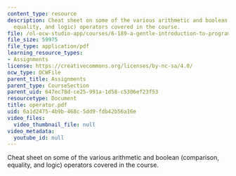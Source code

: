 ```yaml
---
content_type: resource
description: Cheat sheet on some of the various arithmetic and boolean (comparison,
  equality, and logic) operators covered in the course.
file: /ol-ocw-studio-app/courses/6-189-a-gentle-introduction-to-programming-using-python-january-iap-2008/6a1d24754b9b468c5dd9fdb42b56a16e_operator.pdf
file_size: 59975
file_type: application/pdf
learning_resource_types:
- Assignments
license: https://creativecommons.org/licenses/by-nc-sa/4.0/
ocw_type: OCWFile
parent_title: Assignments
parent_type: CourseSection
parent_uid: 647ec78d-ce25-991a-1d58-c5306ef23f53
resourcetype: Document
title: operator.pdf
uid: 6a1d2475-4b9b-468c-5dd9-fdb42b56a16e
video_files:
  video_thumbnail_file: null
video_metadata:
  youtube_id: null
---
```

Cheat sheet on some of the various arithmetic and boolean (comparison, equality, and logic) operators covered in the course.